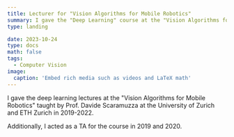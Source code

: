 ```yaml
---
title: Lecturer for "Vision Algorithms for Mobile Robotics" 
summary: I gave the "Deep Learning" course at the "Vision Algorithms for Mobile Robotics" course at ETH Zurich/UZH Zurich. The course covers the basics of deep neural networks for geometric computer vision.
type: landing

date: 2023-10-24
type: docs
math: false
tags:
  - Computer Vision
image:
  caption: 'Embed rich media such as videos and LaTeX math'
---
```


I gave the deep learning lectures at the "Vision Algorithms for Mobile Robotics" taught by Prof. Davide Scaramuzza at the University of Zurich and ETH Zurich in 2019-2022.

Additionally, I acted as a TA for the course in 2019 and 2020.